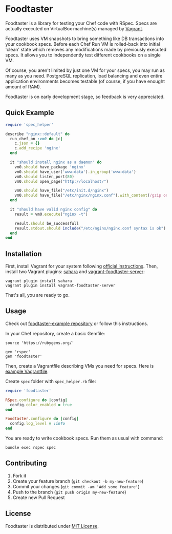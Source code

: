 # Foodtaster

Foodtaster is a library for testing your Chef code with RSpec. Specs
are actually executed on VirtualBox machine(s) managed by
[Vagrant](http://www.vagrantup.com/).

Foodtaster uses VM snapshots to bring something like DB transactions
into your cookbook specs. Before each Chef Run VM is rolled-back into
initial 'clean' state which removes any modifications made by
previously executed specs. It allows you to independently test different
cookbooks on a single VM.

Of course, you aren't limited by just one VM for your specs, you may
run as many as you need. PostgreSQL replication, load balancing and
even entire application environments becomes testable (of course, if
you have enought amount of RAM).

Foodtaster is on early development stage, so feedback is very
appreciated.

## Quick Example

```ruby
require 'spec_helper'

describe "nginx::default" do
  run_chef_on :vm0 do |c|
    c.json = {}
    c.add_recipe 'nginx'
  end

  it "should install nginx as a daemon" do
    vm0.should have_package 'nginx'
    vm0.should have_user('www-data').in_group('www-data')
    vm0.should listen_port(80)
    vm0.should open_page("http://localhost/")

    vm0.should have_file("/etc/init.d/nginx")
    vm0.should have_file("/etc/nginx/nginx.conf").with_content(/gzip on/)
  end

  it "should have valid nginx config" do
    result = vm0.execute("nginx -t")

    result.should be_successfull
    result.stdout.should include("/etc/nginx/nginx.conf syntax is ok")
  end
end
```

## Installation

First, install Vagrant for your system following [official
instructions](http://docs.vagrantup.com/v2/installation/index.html).
Then, install two Vagrant plugins:
[sahara](http://github.com/jedi4ever/sahara) and
[vagrant-foodtaster-server](http://github.com/mlapshin/vagrant-foodtaster-server):

    vagrant plugin install sahara
    vagrant plugin install vagrant-foodtaster-server

That's all, you are ready to go.

## Usage

Check out [foodtaster-example
repository](http://github.com/mlapshin/foodtaster-example) or
follow this instructions.

In your Chef repository, create a basic Gemfile:

    source 'https://rubygems.org/'

    gem 'rspec'
    gem 'foodtaster'

Then, create a Vagrantfile describing VMs you need for specs. Here is
[example
Vagrantfile](http://raw.github.com/mlapshin/foodtaster-example/master/Vagrantfile).

Create `spec` folder with `spec_helper.rb` file:

```ruby
require 'foodtaster'

RSpec.configure do |config|
  config.color_enabled = true
end

Foodtaster.configure do |config|
  config.log_level = :info
end
```

You are ready to write cookbook specs. Run them as usual with command:

    bundle exec rspec spec

## Contributing

1. Fork it
2. Create your feature branch (`git checkout -b my-new-feature`)
3. Commit your changes (`git commit -am 'Add some feature'`)
4. Push to the branch (`git push origin my-new-feature`)
5. Create new Pull Request

## License

Foodtaster is distributed under [MIT
License](http://raw.github.com/mlapshin/foodtaster/master/LICENSE).